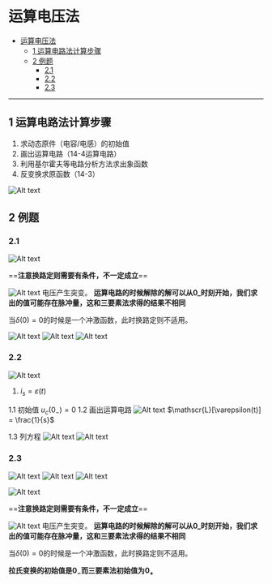 # 运算电压法  


<!-- @import "[TOC]" {cmd="toc" depthFrom=1 depthTo=6 orderedList=false} -->

<!-- code_chunk_output -->

- [运算电压法](#运算电压法)
  - [1 运算电路法计算步骤](#1-运算电路法计算步骤)
  - [2 例题](#2-例题)
    - [2.1](#21)
    - [2.2](#22)
    - [2.3](#23)

<!-- /code_chunk_output -->

---

## 1 运算电路法计算步骤  

1. 求动态原件（电容/电感）的初始值 
2. 画出运算电路（14-4运算电路）
3. 利用基尔霍夫等电路分析方法求出象函数
4. 反变换求原函数（14-3）


![Alt text](image-16.png)

## 2 例题  

### 2.1 

![Alt text](image-18.png)

==**注意换路定则需要有条件，不一定成立**==

![Alt text](image-27.png)
电压产生突变。
**运算电路的时候解除的解可以从0_时刻开始，我们求出的值可能存在脉冲量，这和三要素法求得的结果不相同**

当$\delta(0)= 0$的时候是一个冲激函数，此时换路定则不适用。


![Alt text](image-19.png)
![Alt text](image-20.png)
![Alt text](image-22.png)


### 2.2  

![Alt text](image-23.png)

1. $i_s = \varepsilon(t)$

1.1 初始值  $u_c(0_{-})=0$
1.2 画出运算电路  ![Alt text](image-24.png)
$\mathscr{L}[\varepsilon(t)] = \frac{1}{s}$

1.3 列方程 
![Alt text](image-25.png)
![Alt text](image-26.png)


### 2.3  

![Alt text](image-28.png)
![Alt text](image-29.png)
![Alt text](image-32.png)

![Alt text](image-31.png)

==**注意换路定则需要有条件，不一定成立**==

![Alt text](image-27.png)
电压产生突变。
**运算电路的时候解除的解可以从0_时刻开始，我们求出的值可能存在脉冲量，这和三要素法求得的结果不相同**

当$\delta(0)= 0$的时候是一个冲激函数，此时换路定则不适用。

**拉氏变换的初始值是$0_{-}$而三要素法初始值为$0_{+}$**
